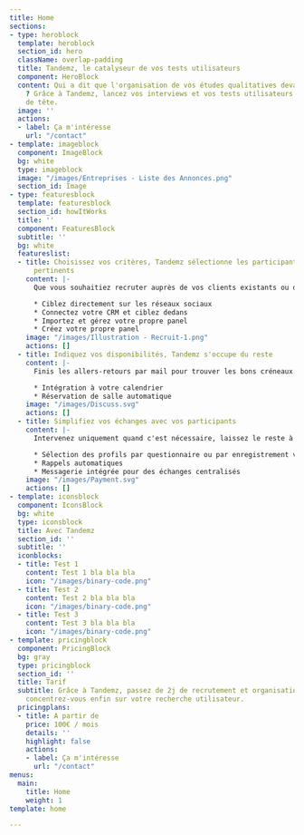 ```yaml
---
title: Home
sections:
- type: heroblock
  template: heroblock
  section_id: hero
  className: overlap-padding
  title: Tandemz, le catalyseur de vos tests utilisateurs
  component: HeroBlock
  content: Qui a dit que l'organisation de vos études qualitatives devait être compliquée
    ? Grâce à Tandemz, lancez vos interviews et vos tests utilisateurs sans prise
    de tête.
  image: ''
  actions:
  - label: Ça m'intéresse
    url: "/contact"
- template: imageblock
  component: ImageBlock
  bg: white
  type: imageblock
  image: "/images/Entreprises - Liste des Annonces.png"
  section_id: Image
- type: featuresblock
  template: featuresblock
  section_id: howItWorks
  title: ''
  component: FeaturesBlock
  subtitle: ''
  bg: white
  featureslist:
  - title: Choisissez vos critères, Tandemz sélectionne les participants les plus
      pertinents
    content: |-
      Que vous souhaitiez recruter auprès de vos clients existants ou du grand public, vous êtes sûr de pouvoir atteindre votre cible.

      * Ciblez directement sur les réseaux sociaux
      * Connectez votre CRM et ciblez dedans
      * Importez et gérez votre propre panel
      * Créez votre propre panel
    image: "/images/Illustration - Recruit-1.png"
    actions: []
  - title: Indiquez vos disponibilités, Tandemz s'occupe du reste
    content: |-
      Finis les allers-retours par mail pour trouver les bons créneaux. Laissez vos participants choisir parmi vos disponibilités.

      * Intégration à votre calendrier
      * Réservation de salle automatique
    image: "/images/Discuss.svg"
    actions: []
  - title: Simplifiez vos échanges avec vos participants
    content: |-
      Intervenez uniquement quand c'est nécessaire, laissez le reste à Tandemz !

      * Sélection des profils par questionnaire ou par enregistrement vidéo
      * Rappels automatiques
      * Messagerie intégrée pour des échanges centralisés
    image: "/images/Payment.svg"
    actions: []
- template: iconsblock
  component: IconsBlock
  bg: white
  type: iconsblock
  title: Avec Tandemz
  section_id: ''
  subtitle: ''
  iconblocks:
  - title: Test 1
    content: Test 1 bla bla bla
    icon: "/images/binary-code.png"
  - title: Test 2
    content: Test 2 bla bla bla
    icon: "/images/binary-code.png"
  - title: Test 3
    content: Test 3 bla bla bla
    icon: "/images/binary-code.png"
- template: pricingblock
  component: PricingBlock
  bg: gray
  type: pricingblock
  section_id: ''
  title: Tarif
  subtitle: Grâce à Tandemz, passez de 2j de recrutement et organisation à 1h, et
    concentrez-vous enfin sur votre recherche utilisateur.
  pricingplans:
  - title: A partir de
    price: 100€ / mois
    details: ''
    highlight: false
    actions:
    - label: Ça m'intéresse
      url: "/contact"
menus:
  main:
    title: Home
    weight: 1
template: home

---
```

